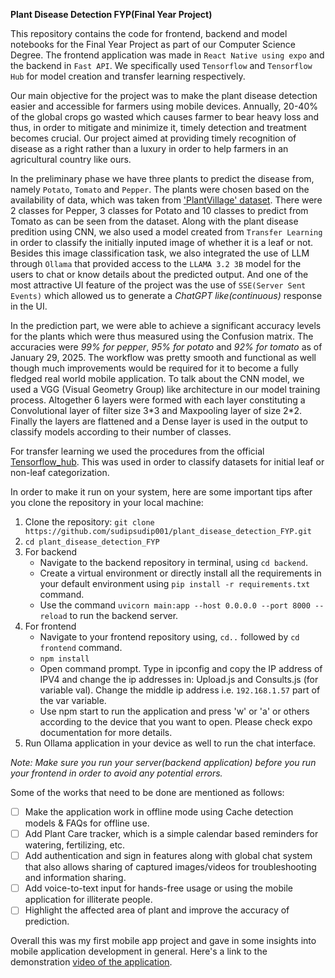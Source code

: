 **Plant Disease Detection FYP(Final Year Project)**

This repository contains the code for frontend, backend and model notebooks for the Final Year Project as part of our Computer Science Degree. The frontend application was made in `React Native using expo` and the backend in `Fast API`. We specifically used `Tensorflow` and
`Tensorflow Hub` for model creation and transfer learning respectively.

Our main objective for the project was to make the plant disease detection easier and accessible for farmers using mobile devices. Annually, 20-40% of the global crops go wasted which causes farmer to bear heavy loss and thus, in order to mitigate and minimize it, timely
detection and treatment becomes crucial. Our project aimed at providing timely recognition of disease as a right rather than a luxury in order to help farmers in an agricultural country like ours.

In the preliminary phase we have three plants to predict the disease from, namely `Potato`, `Tomato` and `Pepper`. The plants were chosen based on the availability of data, which was taken from ['PlantVillage' dataset](https://github.com/spMohanty/PlantVillage-Dataset). There
were 2 classes for Pepper, 3 classes for Potato and 10 classes to predict from Tomato as can be seen from the dataset. Along with the plant disease predition using CNN, we also used a model created from `Transfer Learning` in order to classify the initially inputed image of
whether it is a leaf or not. Besides this image classification task, we also integrated the use of LLM through `Ollama` that provided access to the `LLAMA 3.2 3B` model for the users to chat or know details about the predicted output. And one of the most attractive UI feature
of the project was the use of `SSE(Server Sent Events)` which allowed us to generate a *ChatGPT like(continuous)* response in the UI.

In the prediction part, we were able to achieve a significant accuracy levels for the plants which were thus measured using the Confusion matrix. The accuracies were *99% for pepper*, *95% for potato* and *92% for tomato* as of January 29, 2025. The workflow was pretty smooth
and functional as well though much improvements would be required for it to become a fully fledged real world mobile application. To talk about the CNN model, we used a VGG (Visual Geometry Group) like architecture in our model training process. Altogether 6 layers were formed
with each layer constituting a Convolutional layer of filter size 3\*3 and Maxpooling layer of size 2\*2. Finally the layers are flattened and a Dense layer is used in the output to classify models according to their number of classes.

For transfer learning we used the procedures from the official [Tensorflow_hub](https://www.tensorflow.org/tutorials/images/transfer_learning_with_hub). This was used in order to classify datasets for initial leaf or non-leaf categorization.

In order to make it run on your system, here are some important tips after you clone the repository in your local machine:
1. Clone the repository: `git clone https://github.com/sudipsudip001/plant_disease_detection_FYP.git`
2. `cd plant_disease_detection_FYP`
3. For backend
   - Navigate to the backend repository in terminal, using `cd backend`.
   - Create a virtual environment or directly install all the requirements in your default environment using `pip install -r requirements.txt` command.
   - Use the command `uvicorn main:app --host 0.0.0.0 --port 8000 --reload` to run the backend server.
4. For frontend
   - Navigate to your frontend repository using, `cd..` followed by `cd frontend` command.
   - `npm install`
   - Open command prompt. Type in ipconfig and copy the IP address of IPV4 and change the ip addresses in: Upload.js and Consults.js (for variable val). Change the middle ip address i.e. `192.168.1.57` part of the var variable.
   - Use npm start to run the application and press 'w' or 'a' or others according to the device that you want to open. Please check expo documentation for more details.
5. Run Ollama application in your device as well to run the chat interface.

*Note: Make sure you run your server(backend application) before you run your frontend in order to avoid any potential errors.*

Some of the works that need to be done are mentioned as follows:

- [ ] Make the application work in offline mode using Cache detection models & FAQs for offline use.
- [ ] Add Plant Care tracker, which is a simple calendar based reminders for watering, fertilizing, etc.
- [ ] Add authentication and sign in features along with global chat system that also allows sharing of captured images/videos for troubleshooting and information sharing.
- [ ] Add voice-to-text input for hands-free usage or using the mobile application for illiterate people.
- [ ] Highlight the affected area of plant and improve the accuracy of prediction.

Overall this was my first mobile app project and gave in some insights into mobile application development in general. Here's a link to the demonstration [video of the application](https://youtu.be/-vwPAobbybs).
